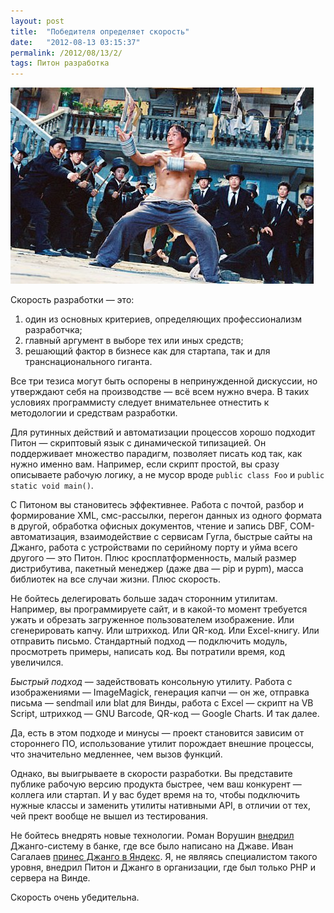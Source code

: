 ```yaml
---
layout: post
title:  "Победителя определяет скорость"
date:   "2012-08-13 03:15:37"
permalink: /2012/08/13/2/
tags: Питон разработка
---
```


![screenshot](/assets/static/razborki.jpg)

Скорость разработки — это:

1. один из основных критериев, определяющих профессионализм
   разработчка;
2. главный аргумент в выборе тех или иных средств;
3. решающий фактор в бизнесе как для стартапа, так и для
   транснационального гиганта.

Все три тезиса могут быть оспорены в непринужденной дискуссии, но
утверждают себя на производстве — всё всем нужно вчера. В таких
условиях программисту следует внимательнее отнестить к методологии и
средствам разработки.

Для рутинных действий и автоматизации процессов хорошо подходит Питон
— скриптовый язык с динамической типизацией. Он поддерживает множество
парадигм, позволяет писать код так, как нужно именно вам. Например,
если скрипт простой, вы сразу описываете рабочую логику, а не мусор
вроде `public class Foo` и `public static void main()`.

С Питоном вы становитесь эффективнее. Работа с почтой, разбор и
формирование XML, смс-рассылки, перегон данных из одного формата в
другой, обработка офисных документов, чтение и запись DBF,
COM-автоматизация, взаимодействие с сервисам Гугла, быстрые сайты на
Джанго, работа с устройствами по серийному порту и уйма всего другого
— это Питон. Плюс кросплатформенность, малый размер дистрибутива,
пакетный менеджер (даже два — pip и pypm), масса библиотек на все
случаи жизни. Плюс скорость.

Не бойтесь делегировать больше задач сторонним утилитам. Например, вы
программируете сайт, и в какой-то момент требуется ужать и обрезать
загруженное пользователем изображение. Или сгенерировать капчу. Или
штрихкод. Или QR-код. Или Excel-книгу. Или отправить
письмо. Стандартный подход — подключить модуль, просмотреть примеры,
написать код. Вы потратили время, код увеличился.

*Быстрый подход* — задействовать консольную утилиту. Работа с
 изображениями — ImageMagick, генерация капчи — он же, отправка письма
 — sendmail или blat для Винды, работа с Excel — скрипт на VB Script,
 штрихкод — GNU Barcode, QR-код — Google Charts. И так далее.

Да, есть в этом подходе и минусы — проект становится зависим от
стороннего ПО, использование утилит порождает внешние процессы, что
значительно медленнее, чем вызов функций.

Однако, вы выигрываете в скорости разработки. Вы представите публике
рабочую версию продукта быстрее, чем ваш конкурент — коллега или
стартап. И у вас будет время на то, чтобы подключить нужные классы и
заменить утилиты нативными API, в отличии от тех, чей прект вообще не
вышел из тестирования.

Не бойтесь внедрять новые технологии. Роман Ворушин
[внедрил](http://vorushin.ru/blog/43-speed/) Джанго-систему в банке,
где все было написано на Джаве. Иван Сагалаев
[принес Джанго в Яндекс](http://softwaremaniacs.org/blog/2008/01/20/yandex-offline/). Я,
не являясь специалистом такого уровня, внедрил Питон и Джанго в
организации, где был только PHP и сервера на Винде.

Скорость очень убедительна.
